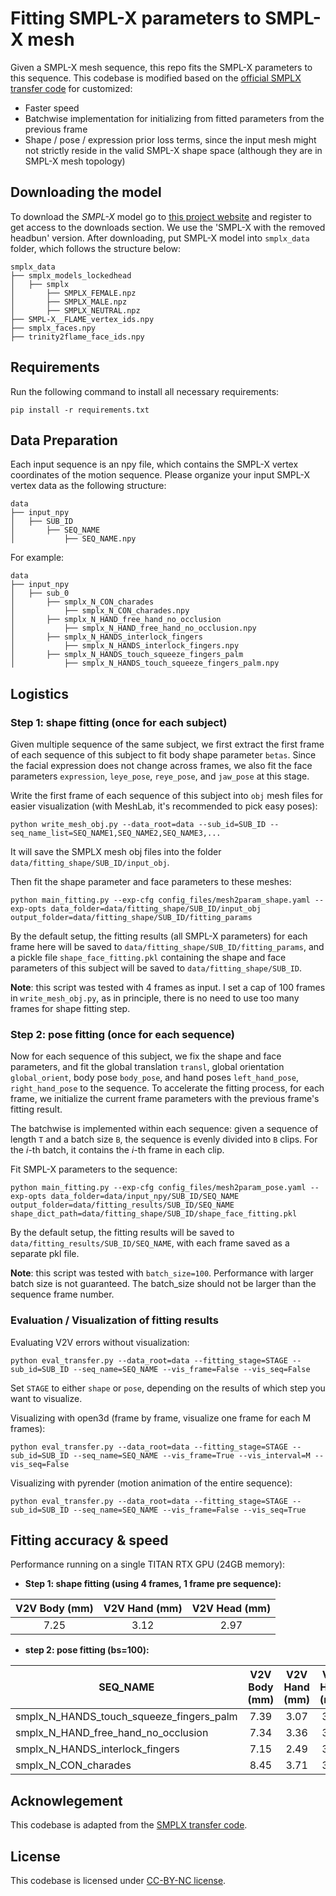 # Fitting SMPL-X parameters to SMPL-X mesh
Given a SMPL-X mesh sequence, this repo fits the SMPL-X parameters to this sequence. 
This codebase is modified based on the [official SMPLX transfer code](https://github.com/vchoutas/smplx/blob/main/transfer_model/README.md) for customized:

- Faster speed
- Batchwise implementation for initializing from fitted parameters from the previous frame
- Shape / pose / expression prior loss terms, since the input mesh might not strictly reside in the valid SMPL-X shape space (although they are in SMPL-X mesh topology) 



## Downloading the model
To download the *SMPL-X* model go to [this project website](https://smpl-x.is.tue.mpg.de) and register to get access to the downloads section. We use the 'SMPL-X with the removed headbun' version. 
After downloading, put SMPL-X model into `smplx_data` folder, which follows the structure below:
```
smplx_data
├── smplx_models_lockedhead
│   ├── smplx
│       ├── SMPLX_FEMALE.npz
│       ├── SMPLX_MALE.npz
│       ├── SMPLX_NEUTRAL.npz
├── SMPL-X__FLAME_vertex_ids.npy
├── smplx_faces.npy
├── trinity2flame_face_ids.npy
```

## Requirements
Run the following command to install all necessary requirements:
```
pip install -r requirements.txt
```

## Data Preparation
Each input sequence is an npy file, which contains the SMPL-X vertex coordinates of the motion sequence.
Please organize your input SMPL-X vertex data as the following structure:
```
data
├── input_npy
│   ├── SUB_ID
│       ├── SEQ_NAME
│           ├── SEQ_NAME.npy
```
For example:
```
data
├── input_npy
│   ├── sub_0
│       ├── smplx_N_CON_charades
│           ├── smplx_N_CON_charades.npy
│       ├── smplx_N_HAND_free_hand_no_occlusion
│           ├── smplx_N_HAND_free_hand_no_occlusion.npy
│       ├── smplx_N_HANDS_interlock_fingers
│           ├── smplx_N_HANDS_interlock_fingers.npy
│       ├── smplx_N_HANDS_touch_squeeze_fingers_palm
│           ├── smplx_N_HANDS_touch_squeeze_fingers_palm.npy
```

## Logistics
### Step 1: shape fitting (once for each subject)
Given multiple sequence of the same subject, we first extract the first frame of each sequence of this subject to fit body shape parameter `betas`. 
Since the facial expression does not change across frames, we also fit the face parameters `expression`, `leye_pose`, `reye_pose`, and `jaw_pose` at this stage.

Write the first frame of each sequence of this subject into `obj` mesh files for easier visualization (with MeshLab, it's recommended to pick easy poses):
```
python write_mesh_obj.py --data_root=data --sub_id=SUB_ID --seq_name_list=SEQ_NAME1,SEQ_NAME2,SEQ_NAME3,...
```
It will save the SMPLX mesh obj files into the folder `data/fitting_shape/SUB_ID/input_obj`.

Then fit the shape parameter and face parameters to these meshes:
```
python main_fitting.py --exp-cfg config_files/mesh2param_shape.yaml --exp-opts data_folder=data/fitting_shape/SUB_ID/input_obj output_folder=data/fitting_shape/SUB_ID/fitting_params
```

By the default setup, the fitting results (all SMPL-X parameters) for each frame here will be saved to `data/fitting_shape/SUB_ID/fitting_params`, and a pickle file `shape_face_fitting.pkl` containing the shape and face parameters of this subject will be saved to `data/fitting_shape/SUB_ID`.

**Note**: this script was tested with 4 frames as input. I set a cap of 100 frames in `write_mesh_obj.py`, as in principle, there is no need to use too many frames for shape fitting step.

### Step 2: pose fitting (once for each sequence)
Now for each sequence of this subject, we fix the shape and face parameters, and fit the global translation `transl`, global orientation `global_orient`, body pose `body_pose`, and hand poses `left_hand_pose`, `right_hand_pose` to the sequence.
To accelerate the fitting process, for each frame, we initialize the current frame parameters with the previous frame's fitting result. 

The batchwise is implemented within each sequence: given a sequence of length `T` and a batch size `B`, the sequence is evenly divided into `B` clips.
For the _i_-th batch, it contains the _i_-th frame in each clip.

Fit SMPL-X parameters to the sequence: 
```
python main_fitting.py --exp-cfg config_files/mesh2param_pose.yaml --exp-opts data_folder=data/input_npy/SUB_ID/SEQ_NAME output_folder=data/fitting_results/SUB_ID/SEQ_NAME shape_dict_path=data/fitting_shape/SUB_ID/shape_face_fitting.pkl
```
By the default setup, the fitting results will be saved to `data/fitting_results/SUB_ID/SEQ_NAME`, with each frame saved as a separate pkl file.

**Note**: this script was tested with `batch_size=100`. Performance with larger batch size is not guaranteed. The batch_size should not be larger than the sequence frame number.

### Evaluation / Visualization of fitting results
Evaluating V2V errors without visualization: 
```
python eval_transfer.py --data_root=data --fitting_stage=STAGE --sub_id=SUB_ID --seq_name=SEQ_NAME --vis_frame=False --vis_seq=False
```
Set `STAGE` to either `shape` or `pose`, depending on the results of which step you want to visualize.

Visualizing with open3d (frame by frame, visualize one frame for each M frames): 
```
python eval_transfer.py --data_root=data --fitting_stage=STAGE --sub_id=SUB_ID --seq_name=SEQ_NAME --vis_frame=True --vis_interval=M --vis_seq=False
```

Visualizing with pyrender (motion animation of the entire sequence): 
```
python eval_transfer.py --data_root=data --fitting_stage=STAGE --sub_id=SUB_ID --seq_name=SEQ_NAME --vis_frame=False --vis_seq=True
```

## Fitting accuracy & speed
Performance running on a single TITAN RTX GPU (24GB memory):

- **Step 1: shape fitting (using 4 frames, 1 frame pre sequence):**

| V2V Body (mm) | V2V Hand (mm) | V2V Head (mm) |
|:-------------:|:-------------:|:-------------:|
|    7.25       |    3.12       |    2.97       |



- **step 2: pose fitting (bs=100):**

| SEQ_NAME                                 | V2V Body (mm) | V2V Hand (mm) | V2V Head (mm) | Jitter_GT (m/s^3) | Jitter_fitting (m/s^3) | Seq_len (frame) | Fitting duration | Speed  |
|------------------------------------------|:-------------:|:-------------:|:-------------:|:-----------------:|:----------------------:|:---------------:|:----------------:|:------:|
| smplx_N_HANDS_touch_squeeze_fingers_palm |     7.39      |     3.07      |     3.05      |       12.91       |         14.64          |       683       |     2min55s      | 3.9fps |
| smplx_N_HAND_free_hand_no_occlusion      |     7.34      |     3.36      |     3.00      |       18.74       |         19.55          |       717       |     3min30s      | 3.4fps |
| smplx_N_HANDS_interlock_fingers          |     7.15      |     2.49      |     3.01      |       9.49        |         10.19          |       642       |     2min20s      | 4.6fps |
| smplx_N_CON_charades                     |     8.45      |     3.71      |     3.21      |       34.08       |         34.13          |      9195       |      37min       | 4.1fps | 


[//]: # (| SEQ_NAME                                 | V2V Body &#40;mm&#41; | V2V Hand &#40;mm&#41; | V2V Head &#40;mm&#41; | Jitter_GT &#40;m/s^3&#41; | Jitter_fitting &#40;m/s^3&#41; | Seq_len &#40;frame&#41; | Fitting duration | Speed  |)

[//]: # (|------------------------------------------|:-------------:|:-------------:|:-------------:|:-----------------:|:----------------------:|:---------------:|:----------------:|:------:|)

[//]: # (| smplx_N_HANDS_touch_squeeze_fingers_palm |     7.39      |     3.07      |     3.05      |       12.91       |         13.85          |       683       |  3.5 minutes     | 3.3fps |)

[//]: # (| smplx_N_HAND_free_hand_no_occlusion      |     7.33      |     3.35      |     3.00      |       18.74       |         19.10          |       717       |    5 minutes     | 2.4fps |)

[//]: # (| smplx_N_HANDS_interlock_fingers          |     7.15      |     2.49      |     3.01      |       9.49        |          9.70          |       642       |    3 minutes     | 3.5fps |)

[//]: # (| smplx_N_CON_charades                     |     8.44      |     3.71      |     3.20      |       34.08       |         34.06          |      9195       |    50 minutes    | 3.1fps | )
[//]: # ()
[//]: # (| SEQ_NAME                                 | V2V Body &#40;mm&#41; | V2V Hand &#40;mm&#41; | V2V Head &#40;mm&#41; | Jitter_GT &#40;m/s^3&#41; | Jitter_fitting &#40;m/s^3&#41; | Seq_len &#40;frame&#41; |    Fitting duration     |      Speed      |)

[//]: # (|------------------------------------------|:-------------:|:-------------:|:-------------:|:-----------------:|:----------------------:|:---------------:|:-----------------------:|:---------------:|)

[//]: # (| smplx_N_HANDS_touch_squeeze_fingers_palm |     7.39      |     3.07      |     3.05      |       12.91       |     13.88 / 14.64      |       683       |  3.6 minutes / 2min55s  | 3.2fps / 3.8fps |)

[//]: # (| smplx_N_HAND_free_hand_no_occlusion      |     7.34      |     3.36      |     3.00      |       18.74       |     18.80 / 19.55      |       717       |  4.5 minutes / 3min30s  | 2.7fps / 3.4fps |)

[//]: # (| smplx_N_HANDS_interlock_fingers          |     7.15      |     2.49      |     3.01      |       9.49        |      9.65 / 10.19      |       642       |   3 minutes / 2min20s   | 3.5fps / 4.5fps |)

[//]: # (| smplx_N_CON_charades                     |     8.45      |     3.71      |     3.21      |       34.08       |     34.06 / 34.13      |      9195       | 50 minutes / 37 minutes | 3.1fps / 4.1fps | )










## Acknowlegement
This codebase is adapted from the [SMPLX transfer code](https://github.com/vchoutas/smplx/blob/main/transfer_model/README.md).


## License
This codebase is licensed under [CC-BY-NC license](#license).



